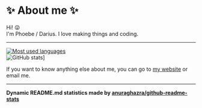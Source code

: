 # :sparkles: About me :sparkles:

Hi! 😜  
I'm Phoebe / Darius. I love making things and coding. 
****
[![Most used languages](https://github-readme-stats.vercel.app/api/top-langs/?username=phoebe-leong&theme=dark&layout=compact)](https://github.com/phoebe-leong?tab=repositories)  
![GitHub stats](https://github-readme-stats.vercel.app/api?username=phoebe-leong&theme=dark)]

If you want to know anything else about me, you can go to [my website](https://phoebe-leong.github.io) or email me.

****

**Dynamic README.md statistics made by [anuraghazra/github-readme-stats](https://github.com/anuraghazra/github-readme-stats)**
